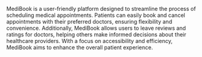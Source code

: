 MediBook is a user-friendly platform designed to streamline the process of scheduling medical appointments. Patients can easily book and cancel appointments with their preferred doctors, ensuring flexibility and convenience. Additionally, MediBook allows users to leave reviews and ratings for doctors, helping others make informed decisions about their healthcare providers. With a focus on accessibility and efficiency, MediBook aims to enhance the overall patient experience.
